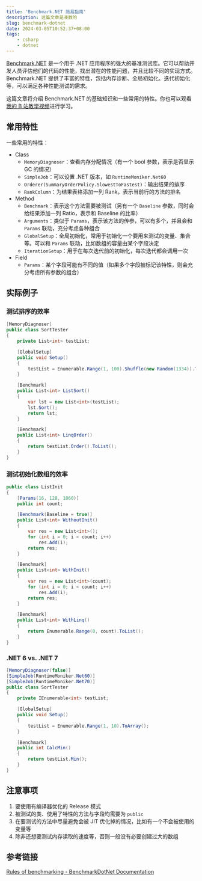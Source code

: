 ```yaml
---
title: 'Benchmark.NET 简易指南'
description: 这篇文章是凑数的
slug: benchmark-dotnet
date: 2024-03-05T10:52:37+08:00
tags: 
    - csharp
    - dotnet
---
```


[Benchmark.NET](https://benchmarkdotnet.org/) 是一个用于 .NET 应用程序的强大的基准测试库。它可以帮助开发人员评估他们的代码的性能，找出潜在的性能问题，并且比较不同的实现方式。Benchmark.NET 提供了丰富的特性，包括内存诊断、全局初始化、迭代初始化等，可以满足各种性能测试的需求。

这篇文章将介绍 Benchmark.NET 的基础知识和一些常用的特性。你也可以观看[我的 B 站教学视频](https://b23.tv/9rMsBmF)进行学习。

## 常用特性

一些常用的特性：

- Class
  - `MemoryDiagnoser`：查看内存分配情况（有一个 bool 参数，表示是否显示 GC 的情况）
  - `SimpleJob`：可以设置 .NET 版本，如 `RuntimeMoniker.Net60`
  - `Orderer(SummaryOrderPolicy.SlowestToFastest)`：输出结果的排序
  - `RankColumn`：为结果表格添加一列 Rank，表示当前行的方法的排名
- Method
  - `Benchmark`：表示这个方法需要被测试（另有一个 `Baseline` 参数，同时会给结果添加一列 Ratio，表示和 Baseline 的比率）
  - `Arguments`：类似于 `Params`，表示该方法的传参，可以有多个，并且会和 `Params` 联动，充分考虑各种组合
  - `GlobalSetup`：全局初始化，常用于初始化一个要用来测试的变量、集合等。可以和 `Params` 联动，比如数组的容量由某个字段决定
  - `IterationSetup`：用于在每次迭代前的初始化，每次迭代都会调用一次
- Field
  - `Params`：某个字段可能有不同的值（如果多个字段被标记该特性，则会充分考虑所有参数的组合）

## 实际例子

### 测试排序的效率

```C#
[MemoryDiagnoser]
public class SortTester
{
    private List<int> testList;

    [GlobalSetup]
    public void Setup()
    {
        testList = Enumerable.Range(1, 100).Shuffle(new Random(1334)).ToList();
    }

    [Benchmark]
    public List<int> ListSort()
    {
        var lst = new List<int>(testList);
        lst.Sort();
        return lst;
    }

    [Benchmark]
    public List<int> LinqOrder()
    {
        return testList.Order().ToList();
    }
}
```

### 测试初始化数组的效率

```C#
public class ListInit
{
    [Params(16, 128, 1060)]
    public int count;

    [Benchmark(Baseline = true)]
    public List<int> WithoutInit()
    {
        var res = new List<int>();
        for (int i = 0; i < count; i++)
            res.Add(i);
        return res;
    }

    [Benchmark]
    public List<int> WithInit()
    {
        var res = new List<int>(count);
        for (int i = 0; i < count; i++)
            res.Add(i);
        return res;
    }

    [Benchmark]
    public List<int> WithLinq()
    {
        return Enumerable.Range(0, count).ToList();
    }
}
```

### .NET 6 vs. .NET 7

```C#
[MemoryDiagnoser(false)]
[SimpleJob(RuntimeMoniker.Net60)]
[SimpleJob(RuntimeMoniker.Net70)]
public class SortTester
{
    private IEnumerable<int> testList;

    [GlobalSetup]
    public void Setup()
    {
        testList = Enumerable.Range(1, 10).ToArray();
    }

    [Benchmark]
    public int CalcMin()
    {
        return testList.Min();
    }
}
```

## 注意事项

1. 要使用有编译器优化的 Release 模式
2. 被测试的类、使用了特性的方法与字段均需要为 `public`
3. 在要测试的方法中尽量避免会被 JIT 优化掉的情况，比如有一个不会被使用的变量等
4. 除非还想要测试内存读取的速度等，否则一般没有必要创建过大的数组

## 参考链接

[Rules of benchmarking - BenchmarkDotNet Documentation](https://fransbouma.github.io/BenchmarkDotNet/RulesOfBenchmarking.htm)
